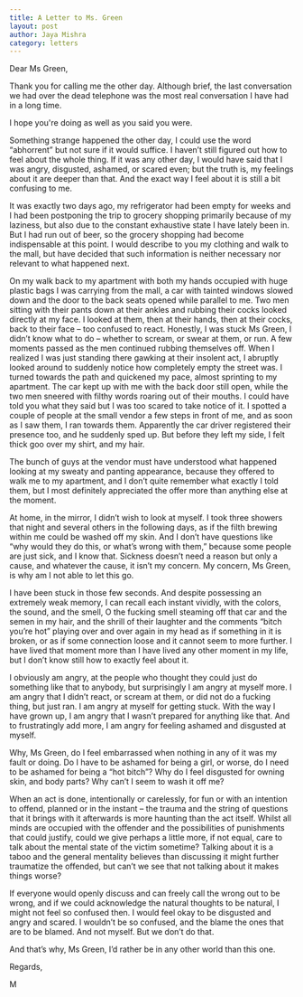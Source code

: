```yaml
---
title: A Letter to Ms. Green
layout: post
author: Jaya Mishra
category: letters
---
```


Dear Ms Green,

Thank you for calling me the other day. Although brief, the last conversation we had over the dead telephone was the most real conversation I have had in a long time.

I hope you're doing as well as you said you were.

Something strange happened the other day, I could use the word “abhorrent” but not sure if it would suffice. I haven’t still figured out how to feel about the whole thing. If it was any other day, I would have said that I was angry, disgusted, ashamed, or scared even; but the truth is, my feelings about it are deeper than that. And the exact way I feel about it is still a bit confusing to me.

It was exactly two days ago, my refrigerator had been empty for weeks and I had been postponing the trip to grocery shopping primarily because of my laziness, but also due to the constant exhaustive state I have lately been in. But I had run out of beer, so the grocery shopping had become indispensable at this point. I would describe to you my clothing and walk to the mall, but have decided that such information is neither necessary nor relevant to what happened next.

On my walk back to my apartment with both my hands occupied with huge plastic bags I was carrying from the mall, a car with tainted windows slowed down and the door to the back seats opened while parallel to me. Two men sitting with their pants down at their ankles and rubbing their cocks looked directly at my face. I looked at them, then at their hands, then at their cocks, back to their face – too confused to react. Honestly, I was stuck Ms Green, I didn’t know what to do – whether to scream, or swear at them, or run. A few moments passed as the men continued rubbing themselves off. When I realized I was just standing there gawking at their insolent act, I abruptly looked around to suddenly notice how completely empty the street was. I turned towards the path and quickened my pace, almost sprinting to my apartment. The car kept up with me with the back door still open, while the two men sneered with filthy words roaring out of their mouths. I could have told you what they said but I was too scared to take notice of it. I spotted a couple of people at the small vendor a few steps in front of me, and as soon as I saw them, I ran towards them. Apparently the car driver registered their presence too, and he suddenly sped up. But before they left my side, I felt thick goo over my shirt, and my hair.

The bunch of guys at the vendor must have understood what happened looking at my sweaty and panting appearance, because they offered to walk me to my apartment, and I don’t quite remember what exactly I told them, but I most definitely appreciated the offer more than anything else at the moment.

At home, in the mirror, I didn’t wish to look at myself. I took three showers that night and several others in the following days, as if the filth brewing within me could be washed off my skin. And I don’t have questions like “why would they do this, or what’s wrong with them,” because some people are just sick, and I know that. Sickness doesn’t need a reason but only a cause, and whatever the cause, it isn’t my concern. My concern, Ms Green, is why am I not able to let this go.

I have been stuck in those few seconds. And despite possessing an extremely weak memory, I can recall each instant vividly, with the colors, the sound, and the smell, O the fucking smell steaming off that car and the semen in my hair, and the shrill of their laughter and the comments “bitch you’re hot” playing over and over again in my head as if something in it is broken, or as if some connection loose and it cannot seem to more further. I have lived that moment more than I have lived any other moment in my life, but I don’t know still how to exactly feel about it.

I obviously am angry, at the people who thought they could just do something like that to anybody, but surprisingly I am angry at myself more. I am angry that I didn’t react, or scream at them, or did not do a fucking thing, but just ran. I am angry at myself for getting stuck. With the way I have grown up, I am angry that I wasn’t prepared for anything like that. And to frustratingly add more, I am angry for feeling ashamed and disgusted at myself.

Why, Ms Green, do I feel embarrassed when nothing in any of it was my fault or doing. Do I have to be ashamed for being a girl, or worse, do I need to be ashamed for being a “hot bitch”? Why do I feel disgusted for owning skin, and body parts? Why can’t I seem to wash it off me?

When an act is done, intentionally or carelessly, for fun or with an intention to offend, planned or in the instant – the trauma and the string of questions that it brings with it afterwards is more haunting than the act itself. Whilst all minds are occupied with the offender and the possibilities of punishments that could justify, could we give perhaps a little more, if not equal, care to talk about the mental state of the victim sometime? Talking about it is a taboo and the general mentality believes than discussing it might further traumatize the offended, but can’t we see that not talking about it makes things worse?

If everyone would openly discuss and can freely call the wrong out to be wrong, and if we could acknowledge the natural thoughts to be natural, I might not feel so confused then. I would feel okay to be disgusted and angry and scared. I wouldn’t be so confused, and the blame the ones that are to be blamed. And not myself. But we don’t do that.

And that’s why, Ms Green, I’d rather be in any other world than this one.

Regards,

M
